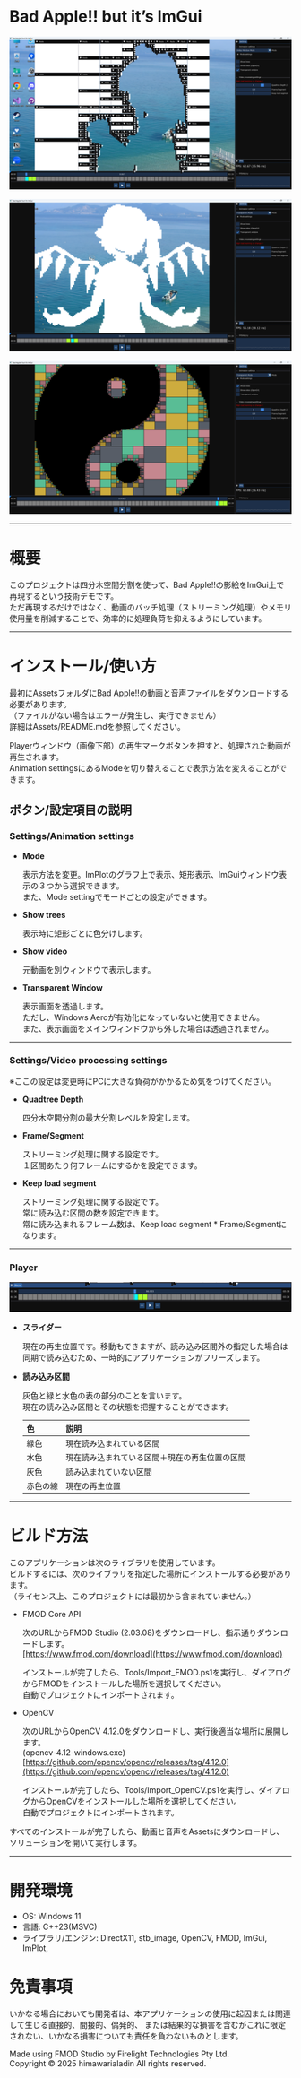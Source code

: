 # Bad Apple!! but it’s ImGui

![image.png](image.png)

![image.png](image%201.png)

![image.png](image%202.png)

---

# 概要

このプロジェクトは四分木空間分割を使って、Bad Apple!!の影絵をImGui上で再現するという技術デモです。  
ただ再現するだけではなく、動画のバッチ処理（ストリーミング処理）やメモリ使用量を削減することで、効率的に処理負荷を抑えるようにしています。  

---

# インストール/使い方

最初にAssetsフォルダにBad Apple!!の動画と音声ファイルをダウンロードする必要があります。  
（ファイルがない場合はエラーが発生し、実行できません）  
詳細はAssets/README.mdを参照してください。  
  
Playerウィンドウ（画像下部）の再生マークボタンを押すと、処理された動画が再生されます。  
Animation settingsにあるModeを切り替えることで表示方法を変えることができます。  

## ボタン/設定項目の説明

### Settings/Animation settings

- **Mode**
    
    表示方法を変更。ImPlotのグラフ上で表示、矩形表示、ImGuiウィンドウ表示の３つから選択できます。  
    また、Mode settingでモードごとの設定ができます。
    
- **Show trees**
    
    表示時に矩形ごとに色分けします。
    
- **Show video**
    
    元動画を別ウィンドウで表示します。
    
- **Transparent Window**
    
    表示画面を透過します。  
    ただし、Windows Aeroが有効化になっていないと使用できません。  
    また、表示画面をメインウィンドウから外した場合は透過されません。
    

---

### Settings/Video processing settings

※ここの設定は変更時にPCに大きな負荷がかかるため気をつけてください。

- **Quadtree Depth**
    
    四分木空間分割の最大分割レベルを設定します。
    
- **Frame/Segment**
    
    ストリーミング処理に関する設定です。  
    １区間あたり何フレームにするかを設定できます。
    
- **Keep load segment**
    
    ストリーミング処理に関する設定です。  
    常に読み込む区間の数を設定できます。  
    常に読み込まれるフレーム数は、Keep load segment * Frame/Segmentになります。
    

---

### Player

![image.png](image%203.png)

- **スライダー**
    
    現在の再生位置です。移動もできますが、読み込み区間外の指定した場合は同期で読み込むため、一時的にアプリケーションがフリーズします。
    
- **読み込み区間**
    
    灰色と緑と水色の表の部分のことを言います。  
    現在の読み込み区間とその状態を把握することができます。

  | 色       | 説明                                           | 
  | -------- | ---------------------------------------------- | 
  | 緑色     | 現在読み込まれている区間                       | 
  | 水色     | 現在読み込まれている区間＋現在の再生位置の区間 |
  | 灰色     | 読み込まれていない区間 | 
  | 赤色の線 | 現在の再生位置                         | 
    

---

# ビルド方法

このアプリケーションは次のライブラリを使用しています。  
ビルドするには、次のライブラリを指定した場所にインストールする必要があります。  
（ライセンス上、このプロジェクトには最初から含まれていません。）

- FMOD Core API
    
    次のURLからFMOD Studio (2.03.08)をダウンロードし、指示通りダウンロードします。  
    [https://www.fmod.com/download](https://www.fmod.com/download)

    インストールが完了したら、Tools/Import_FMOD.ps1を実行し、ダイアログからFMODをインストールした場所を選択してください。  
    自動でプロジェクトにインポートされます。
    
- OpenCV
    
    次のURLからOpenCV 4.12.0をダウンロードし、実行後適当な場所に展開します。  
    (opencv-4.12-windows.exe)  
    [https://github.com/opencv/opencv/releases/tag/4.12.0](https://github.com/opencv/opencv/releases/tag/4.12.0)

    インストールが完了したら、Tools/Import_OpenCV.ps1を実行し、ダイアログからOpenCVをインストールした場所を選択してください。  
    自動でプロジェクトにインポートされます。

すべてのインストールが完了したら、動画と音声をAssetsにダウンロードし、ソリューションを開いて実行します。

---

# 開発環境

- OS: Windows 11
- 言語: C++23(MSVC)
- ライブラリ/エンジン: DirectX11, stb_image, OpenCV, FMOD, ImGui, ImPlot,

# 免責事項

いかなる場合においても開発者は、本アプリケーションの使用に起因または関連して生じる直接的、間接的、偶発的、 
または結果的な損害を含むがこれに限定されない、いかなる損害についても責任を負わないものとします。

Made using FMOD Studio by Firelight Technologies Pty Ltd.  
Copyright © 2025 himawarialadin All rights reserved.  
